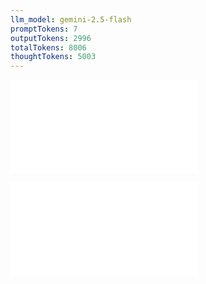 ```yaml
---
llm_model: gemini-2.5-flash
promptTokens: 7
outputTokens: 2996
totalTokens: 8006
thoughtTokens: 5003
---
```


![@](steps/implement.78fa329c.md)

![@](steps/response.102f063a.md)